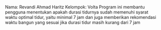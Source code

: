 Nama: Revandi Ahmad Haritz 
Kelompok: Volta 
Program ini membantu pengguna menentukan apakah durasi tidurnya sudah memenuhi syarat waktu optimal tidur, yaitu minimal 7 jam dan juga memberikan rekomendasi waktu bangun yang sesuai jika durasi tidur masih kurang dari 7 jam
